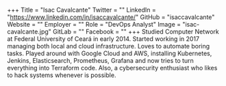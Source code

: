 +++
Title = "Isac Cavalcante"
Twitter = ""
LinkedIn = "https://www.linkedin.com/in/isaccavalcante/"
GitHub = "isaccavalcante"
Website = ""
Employer = ""
Role = "DevOps Analyst"
Image = "isac-cavalcante.jpg"
GitLab = ""
Facebook = ""
+++
Studied Computer Network at Federal University of Ceará in early 2014. Started working in 2017 managing both local and cloud infrastructure. Loves to automate boring tasks. Played around with Google Cloud and AWS, installing Kubernetes, Jenkins, Elasticsearch, Prometheus, Grafana and now tries to turn everything into Terraform code. Also, a cybersecurity enthusiast who likes to hack systems whenever is possible.